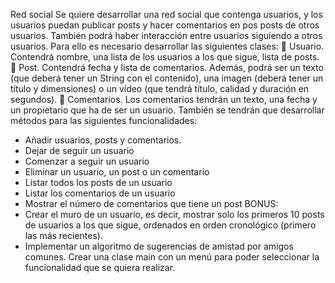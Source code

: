 Red social
Se quiere desarrollar una red social que contenga usuarios, y los usuarios puedan publicar posts y hacer comentarios en pos posts de otros usuarios. También podrá haber interacción entre usuarios siguiendo a otros usuarios. Para ello es necesario desarrollar las siguientes clases:
 Usuario. Contendrá nombre, una lista de los usuarios a los que sigue, lista de posts.
 Post. Contendrá fecha y lista de comentarios. Además, podrá ser un texto (que deberá tener un String con el contenido), una imagen (deberá tener un título y dimensiones) o un vídeo (que tendrá título, calidad y duración en segundos).
 Comentarios. Los comentarios tendrán un texto, una fecha y un propietario que ha de ser un usuario.
También se tendrán que desarrollar métodos para las siguientes funcionalidades:
- Añadir usuarios, posts y comentarios.
- Dejar de seguir un usuario
- Comenzar a seguir un usuario
- Eliminar un usuario, un post o un comentario
- Listar todos los posts de un usuario
- Listar los comentarios de un usuario
- Mostrar el número de comentarios que tiene un post
BONUS:
- Crear el muro de un usuario, es decir, mostrar solo los primeros 10 posts de usuarios a los que sigue, ordenados en orden cronológico (primero las más recientes).
- Implementar un algoritmo de sugerencias de amistad por amigos comunes.
Crear una clase main con un menú para poder seleccionar la funcionalidad que se quiera realizar.